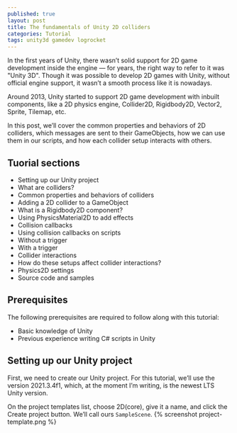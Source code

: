 ```yaml
---
published: true
layout: post
title: The fundamentals of Unity 2D colliders
categories: Tutorial
tags: unity3d gamedev logrocket
---
```

In the first years of Unity, there wasn’t solid support for 2D game development inside the engine — for years, the right way to refer to it was "Unity 3D". Though it was possible to develop 2D games with Unity, without official engine support, it wasn’t a smooth process like it is nowadays.

Around 2013, Unity started to support 2D game development with inbuilt components, like a 2D physics engine, Collider2D, Rigidbody2D, Vector2, Sprite, Tilemap, etc.

In this post, we’ll cover the common properties and behaviors of 2D colliders, which messages are sent to their GameObjects, how we can use them in our scripts, and how each collider setup interacts with others.

## Tuorial sections
* Setting up our Unity project
* What are colliders?
* Common properties and behaviors of colliders
* Adding a 2D collider to a GameObject
* What is a Rigidbody2D component?
* Using PhysicsMaterial2D to add effects
* Collision callbacks
* Using collision callbacks on scripts
* Without a trigger
* With a trigger
* Collider interactions
* How do these setups affect collider interactions?
* Physics2D settings
* Source code and samples

## Prerequisites
The following prerequisites are required to follow along with this tutorial:

* Basic knowledge of Unity
* Previous experience writing C# scripts in Unity


## Setting up our Unity project
First, we need to create our Unity project. For this tutorial, we’ll use the version 2021.3.4f1, which, at the moment I’m writing, is the newest LTS Unity version.

On the project templates list, choose 2D(core), give it a name, and click the Create project button. We’ll call ours `SampleScene`.
{% screenshot project-template.png %}